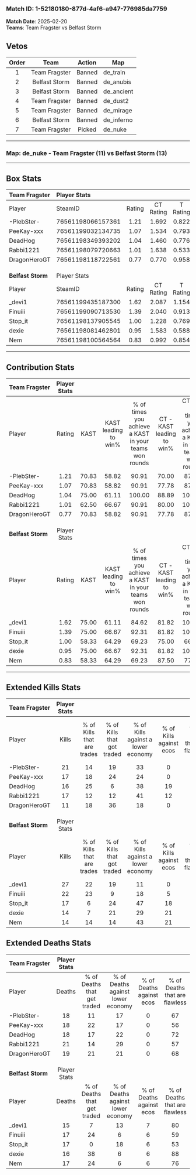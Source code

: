 ### Match ID: 1-52180180-877d-4af6-a947-776985da7759  
**Match Date**: 2025-02-20  
**Teams**: Team Fragster vs Belfast Storm  

## Vetos  

| Order | Team | Action | Map |
| :---: | :--: | :----: | --- |
| 1 | Team Fragster | Banned | de_train |
| 2 | Belfast Storm | Banned | de_anubis |
| 3 | Belfast Storm | Banned | de_ancient |
| 4 | Team Fragster | Banned | de_dust2 |
| 5 | Team Fragster | Banned | de_mirage |
| 6 | Belfast Storm | Banned | de_inferno |
| 7 | Team Fragster | Picked | de_nuke |

---  

### **Map**: de_nuke - Team Fragster (11) vs Belfast Storm (13)  
---  

## Box Stats  

| **Team Fragster** | Player Stats      |        |           |          |       |       |       |         |        |      |     |
| :- | :- | :-: | :-: | :-: | :-: | :-: | :-: | :-: | :-: | :-: | :-: |
| Player            | SteamID           | Rating | CT Rating | T Rating | KAST  |  ADR  | Kills | Assists | Deaths | K/D  | HS% |
| -PlebSter-        | 76561198066157361 |  1.21  |   1.692   |  0.822   | 70.83 | 84.1  |  21   |    2    |   18   | 1.17 | 28  |
| PeeKay-xxx        | 76561199032134735 |  1.07  |   1.534   |  0.793   | 70.83 | 80.3  |  17   |    6    |   18   | 0.94 | 41  |
| DeadHog           | 76561198349393202 |  1.04  |   1.460   |  0.776   | 75.00 | 71.9  |  16   |    7    |   18   | 0.89 | 75  |
| Rabbi1221         | 76561198079720663 |  1.01  |   1.638   |  0.533   | 62.50 | 93.3  |  17   |   11    |   21   | 0.81 | 52  |
| DragonHeroGT      | 76561198118722561 |  0.77  |   0.770   |  0.958   | 70.83 | 57.8  |  11   |    8    |   19   | 0.58 | 45  |
|                   |                   |        |           |          |       |       |       |         |        |      |     |
|                   |                   |        |           |          |       |       |       |         |        |      |     |
|                   |                   |        |           |          |       |       |       |         |        |      |     |
| **Belfast Storm** | Player Stats      |        |           |          |       |       |       |         |        |      |     |
| Player            | SteamID           | Rating | CT Rating | T Rating | KAST  |  ADR  | Kills | Assists | Deaths | K/D  | HS% |
| _devi1            | 76561199435187300 |  1.62  |   2.087   |  1.154   | 75.00 | 110.8 |  27   |    4    |   15   | 1.80 | 59  |
| Finuiii           | 76561199090713530 |  1.39  |   2.040   |  0.913   | 75.00 | 106.0 |  22   |    6    |   17   | 1.29 | 36  |
| Stop_it           | 76561198137905545 |  1.00  |   1.228   |  0.769   | 58.33 | 80.8  |  17   |    4    |   17   | 1.00 | 47  |
| dexie             | 76561198081462801 |  0.95  |   1.583   |  0.588   | 75.00 | 56.9  |  14   |    3    |   16   | 0.88 | 21  |
| Nem               | 76561198100564564 |  0.83  |   0.992   |  0.854   | 58.33 | 63.5  |  14   |    4    |   17   | 0.82 | 57  |
---  

## Contribution Stats  

| **Team Fragster** | Player Stats |       |                      |                                                        |                           |                                                             |                          |                                                            |
| :- | :-: | :-: | :-: | :-: | :-: | :-: | :-: | :-: |
| Player            |    Rating    | KAST  | KAST leading to win% | % of times you achieve a KAST in your teams won rounds | CT - KAST leading to win% | CT - % of times you achieve a KAST in your teams won rounds | T - KAST leading to win% | T - % of times you achieve a KAST in your teams won rounds |
| -PlebSter-        |     1.21     | 70.83 |        58.82         |                         90.91                          |           70.00           |                            87.50                            |          42.86           |                           100.00                           |
| PeeKay-xxx        |     1.07     | 70.83 |        58.82         |                         90.91                          |           77.78           |                            87.50                            |          37.50           |                           100.00                           |
| DeadHog           |     1.04     | 75.00 |        61.11         |                         100.00                         |           88.89           |                           100.00                            |          33.33           |                           100.00                           |
| Rabbi1221         |     1.01     | 62.50 |        66.67         |                         90.91                          |           80.00           |                           100.00                            |          40.00           |                           66.67                            |
| DragonHeroGT      |     0.77     | 70.83 |        58.82         |                         90.91                          |           77.78           |                            87.50                            |          37.50           |                           100.00                           |
|                   |              |       |                      |                                                        |                           |                                                             |                          |                                                            |
|                   |              |       |                      |                                                        |                           |                                                             |                          |                                                            |
|                   |              |       |                      |                                                        |                           |                                                             |                          |                                                            |
| **Belfast Storm** | Player Stats |       |                      |                                                        |                           |                                                             |                          |                                                            |
| Player            |    Rating    | KAST  | KAST leading to win% | % of times you achieve a KAST in your teams won rounds | CT - KAST leading to win% | CT - % of times you achieve a KAST in your teams won rounds | T - KAST leading to win% | T - % of times you achieve a KAST in your teams won rounds |
| _devi1            |     1.62     | 75.00 |        61.11         |                         84.62                          |           81.82           |                           100.00                            |          28.57           |                           50.00                            |
| Finuiii           |     1.39     | 75.00 |        66.67         |                         92.31                          |           81.82           |                           100.00                            |          42.86           |                           75.00                            |
| Stop_it           |     1.00     | 58.33 |        64.29         |                         69.23                          |           75.00           |                            66.67                            |          50.00           |                           75.00                            |
| dexie             |     0.95     | 75.00 |        66.67         |                         92.31                          |           81.82           |                           100.00                            |          42.86           |                           75.00                            |
| Nem               |     0.83     | 58.33 |        64.29         |                         69.23                          |           87.50           |                            77.78                            |          33.33           |                           50.00                            |
---  

## Extended Kills Stats  

| **Team Fragster** | Player Stats |                            |                            |                                    |                         |                              |                                 |                                       |                    |           |
| :- | :-: | :-: | :-: | :-: | :-: | :-: | :-: | :-: | :-: | :-: |
| Player            |    Kills     | % of Kills that are trades | % of Kills that got traded | % of Kills against a lower economy | % of Kills against ecos | % of Kills that are flawless | % of Kills that are close duels | % of Kills that are assisted by flash | Pistol Round Kills | AWP Kills |
| -PlebSter-        |      21      |             14             |             19             |                 33                 |            0            |              86              |                0                |                   0                   |         4          |     9     |
| PeeKay-xxx        |      17      |             18             |             24             |                 24                 |            0            |              71              |               12                |                   6                   |         0          |     2     |
| DeadHog           |      16      |             25             |             6              |                 38                 |           19            |              75              |               13                |                   0                   |         1          |     0     |
| Rabbi1221         |      17      |             12             |             12             |                 41                 |           12            |              53              |                0                |                   0                   |         1          |     0     |
| DragonHeroGT      |      11      |             18             |             36             |                 18                 |            0            |              55              |                0                |                   0                   |         3          |     0     |
|                   |              |                            |                            |                                    |                         |                              |                                 |                                       |                    |           |
|                   |              |                            |                            |                                    |                         |                              |                                 |                                       |                    |           |
|                   |              |                            |                            |                                    |                         |                              |                                 |                                       |                    |           |
| **Belfast Storm** | Player Stats |                            |                            |                                    |                         |                              |                                 |                                       |                    |           |
| Player            |    Kills     | % of Kills that are trades | % of Kills that got traded | % of Kills against a lower economy | % of Kills against ecos | % of Kills that are flawless | % of Kills that are close duels | % of Kills that are assisted by flash | Pistol Round Kills | AWP Kills |
| _devi1            |      27      |             22             |             19             |                 11                 |            0            |              70              |                7                |                   0                   |         1          |     0     |
| Finuiii           |      22      |             23             |             9              |                 18                 |            5            |              68              |               14                |                   0                   |         4          |     0     |
| Stop_it           |      17      |             6              |             24             |                 47                 |           18            |              47              |                6                |                   0                   |         4          |     0     |
| dexie             |      14      |             7              |             21             |                 29                 |           21            |              79              |               14                |                   0                   |         0          |     7     |
| Nem               |      14      |             14             |             14             |                 43                 |           21            |              50              |                0                |                   0                   |         0          |     0     |
## Extended Deaths Stats  

| **Team Fragster** | Player Stats |                             |                                   |                          |                               |                            |                           |               |
| :- | :-: | :-: | :-: | :-: | :-: | :-: | :-: | :-: |
| Player            |    Deaths    | % of Deaths that get traded | % of Deaths against lower economy | % of Deaths against ecos | % of Deaths that are flawless | % of Deaths that are close | % of Deaths while blinded | Deaths to AWP |
| -PlebSter-        |      18      |             11              |                17                 |            0             |              67               |             11             |             0             |       1       |
| PeeKay-xxx        |      18      |             22              |                17                 |            0             |              56               |             6              |             0             |       0       |
| DeadHog           |      18      |             17              |                22                 |            0             |              72               |             0              |             0             |       2       |
| Rabbi1221         |      21      |             14              |                29                 |            0             |              57               |             10             |             0             |       2       |
| DragonHeroGT      |      19      |             21              |                21                 |            0             |              68               |             16             |             0             |       2       |
|                   |              |                             |                                   |                          |                               |                            |                           |               |
|                   |              |                             |                                   |                          |                               |                            |                           |               |
|                   |              |                             |                                   |                          |                               |                            |                           |               |
| **Belfast Storm** | Player Stats |                             |                                   |                          |                               |                            |                           |               |
| Player            |    Deaths    | % of Deaths that get traded | % of Deaths against lower economy | % of Deaths against ecos | % of Deaths that are flawless | % of Deaths that are close | % of Deaths while blinded | Deaths to AWP |
| _devi1            |      15      |              7              |                13                 |            7             |              80               |             7              |             7             |       3       |
| Finuiii           |      17      |             24              |                 6                 |            6             |              59               |             0              |             0             |       3       |
| Stop_it           |      17      |              0              |                18                 |            6             |              53               |             6              |             0             |       0       |
| dexie             |      16      |             38              |                 6                 |            6             |              88               |             0              |             0             |       2       |
| Nem               |      17      |             24              |                 6                 |            6             |              76               |             12             |             0             |       3       |
